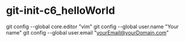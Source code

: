 # git-init-c6_helloWorld
git config --global core.editor "vim"
git config --global user.name "Your name"
git config --global user.email "yourEmail@yourDomain.com"
